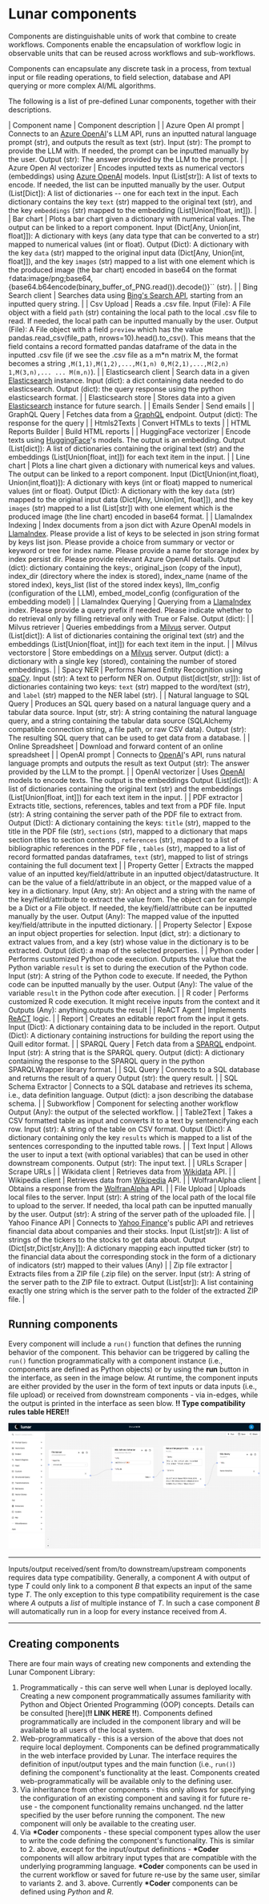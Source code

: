 # Lunar components

Components are distinguishable units of work that combine to create workflows. Components enable the encapsulation of workflow logic in observable units that can be reused across workflows and sub-workflows.

Components can encapsulate any discrete task in a process, from textual input or file reading operations, to field selection, database and API querying or more complex AI/ML algorithms.

The following is a list of pre-defined Lunar components, together with their descriptions.


| Component name | Component description |
| Azure Open AI prompt | Connects to an [Azure OpenAI](https://azure.microsoft.com/en-us/products/ai-services/openai-service)'s LLM API, runs an inputted natural language prompt (str), and outputs the result as text (str).
    Input (str): The prompt to provide the LLM with. If needed, the prompt can be inputted manually by the user.
    Output (str): The answer provided by the LLM to the prompt. |
| Azure Open AI vectorizer | Encodes inputted texts as numerical vectors (embeddings) using [Azure OpenAI](https://azure.microsoft.com/en-us/products/ai-services/openai-service) models.
    Input (List[str]): A list of texts to encode. If needed, the list can be inputted manually by the user.
    Output (List[Dict]): A list of dictionaries -- one for each text in the input. Each dictionary contains the key `text` (str) mapped to the original text (str), and the key `embeddings` (str) mapped to the embedding (List[Union[float, int]]). |
| Bar chart | Plots a bar chart given a dictionary with numerical values. The output can be linked to a report component.
    Input (Dict[Any, Union[int, float]]): A dictionary with keys (any data type that can be converted to a str) mapped to numerical values (int or float).
    Output (Dict): A dictionary with the key `data` (str) mapped to the original input data (Dict[Any, Union[int, float]]), and the key `images` (str) mapped to a list with one element which is the produced image (the bar chart) encoded in base64 on the format `f`data:image/png;base64,{base64.b64encode(binary_buffer_of_PNG.read()).decode()}`` (str). |
| Bing Search client | Searches data using [Bing's Search API](https://www.microsoft.com/en-us/bing/apis), starting from an inputted query string. |
| Csv Upload | Reads a .csv file.
    Input (File): A File object with a field `path` (str) containing the local path to the local .csv file to read. If needed, the local path can be inputted manually by the user.
    Output (File): A File object with a field `preview` which has the value pandas.read_csv(file_path, nrows=10).head().to_csv(). This means that the field contains a record formatted pandas dataframe of the data in the inputted .csv file (if we see the .csv file as a m*n matrix M, the format becomes a string `,M(1,1),M(1,2),...,M(1,n) 0,M(2,1),...,M(2,n) 1,M(3,n),... ... M(m,n)`). |
| Elasticsearch client | Search data in a given [Elasticsearch](https://www.elastic.co/elasticsearch) instance.
    Input (dict): a dict containing data needed to do elasticsearch.
    Output (dict): the query response using the python elasticsearch format. |
| Elasticsearch store | Stores data into a given [Elasticsearch](https://www.elastic.co/elasticsearch) instance for future search. |
| Emails Sender | Send emails |
| GraphQL Query | Fetches data from a [GraphQL](https://graphql.org/) endpoint.
    Output (dict): The response for the query |
| Htmls2Texts | Convert HTMLs to texts |
| HTML Reports Builder | Build HTML reports |
| HuggingFace vectorizer | Encode texts using [HuggingFace](https://huggingface.co/)'s models. The output is an embedding.
    Output (List[dict]): A list of dictionaries containing the original text (str) and the 
    embeddings (List[Union[float, int]]) for each text item in the input. |
| Line chart | Plots a line chart given a dictionary with numerical keys and values. The output can be linked to a report component.
    Input (Dict[Union(int,float), Union(int,float)]): A dictionary with keys (int or float) mapped to numerical values (int or float).
    Output (Dict): A dictionary with the key `data` (str) mapped to the original input data (Dict[Any, Union[int, float]]), and the key `images` (str) mapped to a list (List[str]) with one element which is the produced image (the line chart) encoded in base64 format. |
| LlamaIndex Indexing | Index documents from a json dict with Azure OpenAI models in [LlamaIndex](https://www.llamaindex.ai/). 
                          Please provide a list of keys to be selected in json string format by keys list json.
                          Please provide a choice from summary or vector or keyword or tree for index name.
                          Please provide a name for storage index by index persist dir.
                          Please provide relevant Azure OpenAI details.
    Output (dict): dictionary containing the keys:,
    original_json (copy of the input),
    index_dir (directory where the index is stored),
    index_name (name of the stored index),
    keys_list (list of the stored index keys),
    llm_config (configuration of the LLM),
    embed_model_config (configuration of the embedding model) |
| LlamaIndex Querying | Querying from a [LlamaIndex](https://www.llamaindex.ai/) index.
    Please provide a query prefix if needed.
    Please indicate whether to do retrieval only by filling retrieval only with True or False.
    Output (dict):  |
| Milvus retriever | Queries embeddings from a [Milvus](https://milvus.io/) server.
    Output (List[dict]): A list of dictionaries containing the original text (str) and the 
    embeddings (List[Union[float, int]]) for each text item in the input. |
| Milvus vectorstore | Store embeddings on a [Milvus](https://milvus.io/) server.
    Output (dict): a dictionary with a single key (stored), containing the number of stored embeddings. |
| Spacy NER | Performs Named Entity Recognition using [spaCy](https://spacy.io/universe/project/video-spacys-ner-model-alt).
    Input (str): A text to perform NER on.
    Output (list[dict[str, str]]): list of dictionaries containing two keys: `text` (str) mapped to the word/text (str), and `label` (str) mapped to the NER label (str). |
| Natural language to SQL Query | Produces an SQL query based on a natural language query and a tabular data source.
    Input (str, str): A string containing the natural language query, and a string containing the tabular data source (SQLAlchemy compatible connection string, a file path, or raw CSV data).
    Output (str): The resulting SQL query that can be used to get data from a database. |
| Online Spreadsheet | Download and forward content of an online spreadsheet |
| OpenAI prompt | Connects to [OpenAI](https://openai.com/index/openai-api)'s API, runs natural language prompts and outputs the result as text
    Output (str): The answer provided by the LLM to the prompt. |
| OpenAI vectorizer | Uses [OpenAI](https://openai.com/index/openai-api) models to encode texts. The output is the embeddings
    Output (List[dict]): A list of dictionaries containing the original text (str) and the 
    embeddings (List[Union[float, int]]) for each text item in the input. |
| PDF extractor | Extracts title, sections, references, tables and text from a PDF file.
    Input (str): A string containing the server path of the PDF file to extract from.
    Output (Dict): A dictionary containing the keys:
        `title` (str), mapped to the title in the PDF file (str), 
        `sections` (str), mapped to a dictionary that maps section titles to section contents , 
        `references` (str), mapped to a list of bibliographic references in the PDF file , 
        `tables` (str), mapped to a list of record formatted pandas dataframes,
        `text` (str), mapped to list of strings containing the full document text |
| Property Getter | Extracts the mapped value of an inputted key/field/attribute in an inputted object/datastructure. It can be the value of a field/attribute in an object, or the mapped value of a key in a dictionary.
    Input (Any, str): An object and a string with the name of the key/field/attribute to extract the value from. The object can for example be a Dict or a File object. If needed, the key/field/attribute can be inputted manually by the user.
    Output (Any): The mapped value of the inputted key/field/attribute in the inputted dictionary. |
| Property Selector | Expose an input object properties for selection.
    Input (dict, str): a dictionary to extract values from, and a key (str) whose value in the dictionary is to be extracted.
    Output (dict): a map of the selected properties. |
| Python coder | Performs customized Python code execution. Outputs the value that the Python variable `result` is set to during the execution of the Python code.
    Input (str): A string of the Python code to execute.  If needed, the Python code can be inputted manually by the user.
    Output (Any): The value of the variable `result` in the Python code after execution. |
| R coder | Performs customized R code execution. It might receive inputs from the context and it 
    Outputs (Any): anything.outputs the result |
| ReACT Agent | Implements [ReACT](https://www.promptingguide.ai/techniques/react) logic. |
| Report | Creates an editable report from the input it gets.
    Input (Dict): A dictionary containing data to be included in the report.
    Output (Dict): A dictionary containing instructions for building the report using the Quill editor format. |
| SPARQL Query | Fetch data from a [SPARQL](https://www.w3.org/TR/sparql11-query/) endpoint.
    Input (str): A string that is the SPARQL query.
    Output (dict): A dictionary containing the response to the SPARQL query in the python SPARQLWrapper library format. |
| SQL Query | Connects to a SQL database and returns the result of a query
    Output (str): the query result. |
| SQL Schema Extractor | Connects to a SQL database and retrieves its schema, i.e., data definition language.
    Output (dict): a json describing the database schema. |
| Subworkflow | Component for selecting another workflow
    Output (Any): the output of the selected workflow. |
| Table2Text | Takes a CSV formatted table as input and converts it to a text by sentencifying each row.
    Input (str): A string of the table on CSV format.
    Output (Dict): A dictionary containing only the key `results` which is mapped to a list of the sentences corresponding to the inputted table rows. |
| Text Input | Allows the user to input a text (with optional variables) that can be used in other downstream components.
    Output (str): The input text. |
| URLs Scraper | Scrape URLs |
| Wikidata client | Retrieves data from [Wikidata](https://www.wikidata.org/wiki/Wikidata:Introduction) API. |
| Wikipedia client | Retrieves data from [Wikipedia](https://www.wikipedia.org/) API. |
| WolfranAlpha client | Obtains a response from the [WolfranAlpha](https://www.wolframalpha.com/) API. |
| File Upload | Uploads local files to the server.
    Input (str): A string of the local path of the local file to upload to the server. If needed, tha local path can be inputted manually by the user.
    Output (str): A string of the server path of the uploaded file. |
| Yahoo Finance API | Connects to [Yahoo Finance](https://finance.yahoo.com/)'s public API and retrieves financial data about companies and their stocks.
    Input (List[str]): A list of strings of the tickers to the stocks to get data about.
    Output (Dict[str,Dict[str,Any]]): A dictionary mapping each inputted ticker (str) to the financial data about the corresponding stock in the form of a dictionary of indicators (str) mapped to their values (Any) |
| Zip file extractor | Extracts files from a ZIP file (.zip file) on the server.
    Input (str): A string of the server path to the ZIP file to extract.
    Output (List[str]): A list containing exactly one string which is the server path to the folder of the extracted ZIP file. |


## Running components

Every component will include a `run()` function that defines the running behavior of the component. This behavior can be triggered by calling the `run()` function programmatically with a component instance (i.e., components are defined as Python objects) or by using the **run** button in the interface, as seen in the image below. At runtime, the component inputs are either provided by the user in the form of text inputs or data inputs (i.e., file upload) or received from downstream components - via in-edges, while the output is printed in the interface as seen blow. 
**!! Type compatibility rules table HERE!!**

![Lunar workflow](img/chat_with_db.png)

___
Inputs/output received/sent from/to downstream/upstream components requires data type compatibility. Generally, a component _A_ with output of type _T_ could only link to a component _B_ that expects an input of the same type _T_. The only exception to this type compatibility requirement is the case where _A_ outputs a _list_ of multiple instance of _T_. In such a case component _B_ will automatically run in a loop for every instance received from _A_.
___


## Creating components

There are four main ways of creating new components and extending the Lunar Component Library:

1. Programmatically - this can serve well when Lunar is deployed locally. Creating a new component programmatically assumes familiarity with Python and Object Oriented Programming (OOP) concepts. Details can be consulted [here](**!! LINK HERE !!**). Components defined programmatically are included in the component library and will be available to all users of the local system.
2. Web-programmatically - this is a version of the above that does not require local deployment. Components can be defined programmatically in the web interface provided by Lunar. The interface requires the definition of input/output types and the main function (i.e., `run()`) defining the component's functionality at the least. Components created web-programmatically will be available only to the defining user.
3. Via inheritance from other components - this only allows for specifying the configuration of an existing component and saving it for future re-use - the component functionality remains unchanged. nd the latter specified by the user before running the component. The new component will only be available to the creating user.
4. Via **\*Coder** components - these special component types allow the user to write the code defining the component's functionality. This is similar to 2. above, except for the input/output definitions - **\*Coder** components will allow arbitrary input types that are compatible with the underlying programming language. **\*Coder** components can be used in the current workflow or saved for future re-use by the same user, similar to variants 2. and 3. above. Currently **\*Coder** components can be defined using *Python* and *R*.